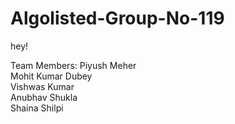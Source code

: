 # Algolisted-Group-No-119
hey!

Team Members:
Piyush Meher \
Mohit Kumar Dubey \
Vishwas Kumar \
Anubhav Shukla \
Shaina Shilpi
